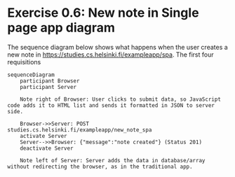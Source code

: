 # Exercise 0.6: New note in Single page app diagram

The sequence diagram below shows what happens when the user creates a new note in https://studies.cs.helsinki.fi/exampleapp/spa. The first four requisitions

```mermaid
sequenceDiagram
    participant Browser
    participant Server

    Note right of Browser: User clicks to submit data, so JavaScript code adds it to HTML list and sends it formatted in JSON to server side.

    Browser->>Server: POST studies.cs.helsinki.fi/exampleapp/new_note_spa
    activate Server
    Server-->>Browser: {"message":"note created"} (Status 201)
    deactivate Server

    Note left of Server: Server adds the data in database/array without redirecting the browser, as in the traditional app.
```

